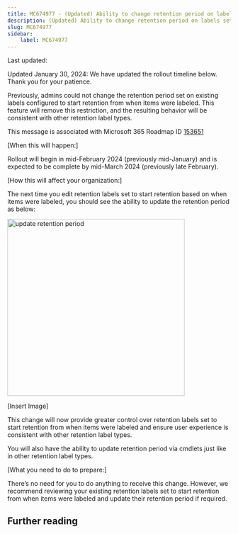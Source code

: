```yaml
---
title: MC674977 - (Updated) Ability to change retention period on labels set to start retention based on “When items were labeled”
description: (Updated) Ability to change retention period on labels set to start retention based on “When items were labeled”
slug: MC674977
sidebar:
    label: MC674977
---
```



Last updated: 

<p style="">Updated January 30, 2024: We have updated the rollout timeline below. Thank you for your patience.</p><p style="">Previously, admins could not change the retention period set on existing labels configured to start retention from when items were labeled. This feature will remove this restriction, and the resulting behavior will be consistent with other retention label types.&nbsp;&nbsp;</p>
<p>This message is associated with Microsoft 365 Roadmap ID <a href="https://www.microsoft.com/microsoft-365/roadmap?filters=&amp;searchterms=153651" target="_blank">153651</a></p>
<p>[When this will happen:]</p>

<p>Rollout will begin in mid-February 2024 (previously mid-January) and is expected to be complete by mid-March 2024 (previously late February).</p>

<p>[How this will affect your organization:]</p>

<p>The next time you edit retention labels set to start retention based on when items were labeled, you should see the ability to update the retention period as below:&nbsp;</p><p><img src="https://img-prod-cms-rt-microsoft-com.akamaized.net/cms/api/am/imageFileData/RW1br8Y?ver=8001" style="width: 400px;" alt="update retention period"><br></p><p>[Insert Image]</p>

<p>This change will now provide greater control over retention labels set to start retention from when items were labeled and ensure user experience is consistent with other retention label types.  
</p><p>You will also have the ability to update retention period via cmdlets just like in other retention label types.</p>
<p>[What you need to do to prepare:]</p>
<p>There’s no need for you to do anything to receive this change. However, we recommend reviewing your existing retention labels set to start retention from when items were labeled and update their retention period if required.&nbsp;</p>

## Further reading
